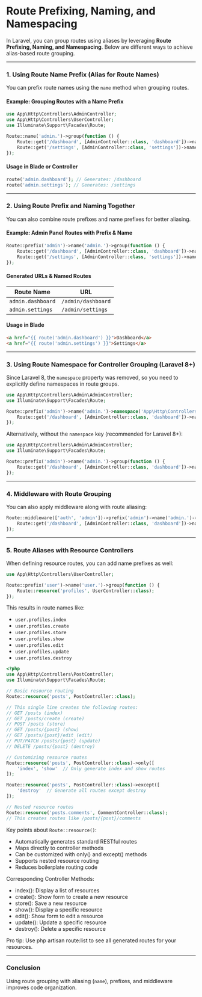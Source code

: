 # Route Prefixing, Naming, and Namespacing

In Laravel, you can group routes using aliases by leveraging **Route Prefixing, Naming, and Namespacing**. Below are different ways to achieve alias-based route grouping.

---

### **1. Using Route Name Prefix (Alias for Route Names)**
You can prefix route names using the `name` method when grouping routes.

#### **Example: Grouping Routes with a Name Prefix**
```php
use App\Http\Controllers\AdminController;
use App\Http\Controllers\UserController;
use Illuminate\Support\Facades\Route;

Route::name('admin.')->group(function () {
    Route::get('/dashboard', [AdminController::class, 'dashboard'])->name('dashboard');
    Route::get('/settings', [AdminController::class, 'settings'])->name('settings');
});
```
#### **Usage in Blade or Controller**
```php
route('admin.dashboard'); // Generates: /dashboard
route('admin.settings'); // Generates: /settings
```

---

### **2. Using Route Prefix and Naming Together**
You can also combine route prefixes and name prefixes for better aliasing.

#### **Example: Admin Panel Routes with Prefix & Name**
```php
Route::prefix('admin')->name('admin.')->group(function () {
    Route::get('/dashboard', [AdminController::class, 'dashboard'])->name('dashboard');
    Route::get('/settings', [AdminController::class, 'settings'])->name('settings');
});
```
#### **Generated URLs & Named Routes**
| Route Name | URL |
|------------|----------------|
| `admin.dashboard` | `/admin/dashboard` |
| `admin.settings` | `/admin/settings` |

#### **Usage in Blade**
```html
<a href="{{ route('admin.dashboard') }}">Dashboard</a>
<a href="{{ route('admin.settings') }}">Settings</a>
```

---

### **3. Using Route Namespace for Controller Grouping (Laravel 8+)**
Since Laravel 8, the `namespace` property was removed, so you need to explicitly define namespaces in route groups.

```php
use App\Http\Controllers\Admin\AdminController;
use Illuminate\Support\Facades\Route;

Route::prefix('admin')->name('admin.')->namespace('App\Http\Controllers\Admin')->group(function () {
    Route::get('/dashboard', [AdminController::class, 'dashboard'])->name('dashboard');
});
```

Alternatively, without the `namespace` key (recommended for Laravel 8+):

```php
use App\Http\Controllers\Admin\AdminController;
use Illuminate\Support\Facades\Route;

Route::prefix('admin')->name('admin.')->group(function () {
    Route::get('/dashboard', [AdminController::class, 'dashboard'])->name('dashboard');
});
```

---

### **4. Middleware with Route Grouping**
You can also apply middleware along with route aliasing:

```php
Route::middleware(['auth', 'admin'])->prefix('admin')->name('admin.')->group(function () {
    Route::get('/dashboard', [AdminController::class, 'dashboard'])->name('dashboard');
});
```

---

### **5. Route Aliases with Resource Controllers**
When defining resource routes, you can add name prefixes as well:

```php
use App\Http\Controllers\UserController;

Route::prefix('user')->name('user.')->group(function () {
    Route::resource('profiles', UserController::class);
});
```

This results in route names like:
- `user.profiles.index`
- `user.profiles.create`
- `user.profiles.store`
- `user.profiles.show`
- `user.profiles.edit`
- `user.profiles.update`
- `user.profiles.destroy`

```php
<?php
use App\Http\Controllers\PostController;
use Illuminate\Support\Facades\Route;

// Basic resource routing
Route::resource('posts', PostController::class);

// This single line creates the following routes:
// GET /posts (index)
// GET /posts/create (create)
// POST /posts (store)
// GET /posts/{post} (show)
// GET /posts/{post}/edit (edit)
// PUT/PATCH /posts/{post} (update)
// DELETE /posts/{post} (destroy)

// Customizing resource routes
Route::resource('posts', PostController::class)->only([
    'index', 'show'  // Only generate index and show routes
]);

Route::resource('posts', PostController::class)->except([
    'destroy'  // Generate all routes except destroy
]);

// Nested resource routes
Route::resource('posts.comments', CommentController::class);
// This creates routes like /posts/{post}/comments
```

Key points about `Route::resource()`:

- Automatically generates standard RESTful routes
- Maps directly to controller methods
- Can be customized with only() and except() methods
- Supports nested resource routing
- Reduces boilerplate routing code

Corresponding Controller Methods:

- index(): Display a list of resources
- create(): Show form to create a new resource
- store(): Save a new resource
- show(): Display a specific resource
- edit(): Show form to edit a resource
- update(): Update a specific resource
- destroy(): Delete a specific resource

Pro tip: Use php artisan route:list to see all generated routes for your resources.

---

### **Conclusion**
Using route grouping with aliasing (`name`), prefixes, and middleware improves code organization.
